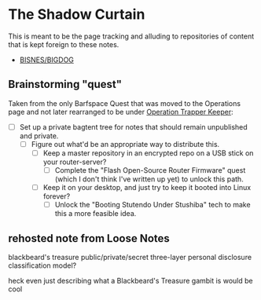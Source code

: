 # The Shadow Curtain

This is meant to be the page tracking and alluding to repositories of content that is kept foreign to these notes.

- [BISNES/BIGDOG](bfdafa43-6389-46c1-a308-8e6cc68bf0a3.md)

## Brainstorming "quest"

Taken from the only Barfspace Quest that was moved to the Operations page and not later rearranged to be under [Operation Trapper Keeper](1da0f61f-c2bb-4b9d-99da-e3f07e18556a.md):

- [ ] Set up a private bagtent tree for notes that should remain unpublished and private.
  - [ ] Figure out what'd be an appropriate way to distribute this.
    - [ ] Keep a master repository in an encrypted repo on a USB stick on your router-server?
      - [ ] Complete the "Flash Open-Source Router Firmware" quest (which I don't think I've written up yet) to unlock this path.
    - [ ] Keep it on your desktop, and just try to keep it booted into Linux forever?
      - [ ] Unlock the "Booting Stutendo Under Stushiba" tech to make this a more feasible idea.

## rehosted note from Loose Notes

blackbeard's treasure public/private/secret three-layer personal disclosure classification model?

heck even just describing what a Blackbeard's Treasure gambit is would be cool

